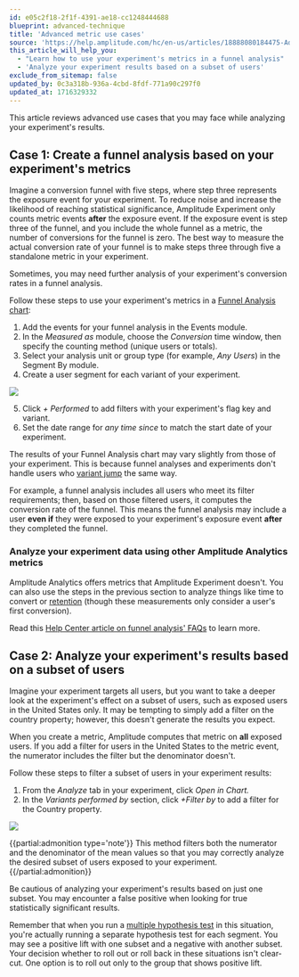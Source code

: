 ```yaml
---
id: e05c2f18-2f1f-4391-ae18-cc1248444688
blueprint: advanced-technique
title: 'Advanced metric use cases'
source: 'https://help.amplitude.com/hc/en-us/articles/18888080184475-Advanced-metric-use-cases-in-Amplitude-Experiment'
this_article_will_help_you:
  - "Learn how to use your experiment's metrics in a funnel analysis"
  - 'Analyze your experiment results based on a subset of users'
exclude_from_sitemap: false
updated_by: 0c3a318b-936a-4cbd-8fdf-771a90c297f0
updated_at: 1716329332
---
```

This article reviews advanced use cases that you may face while analyzing your experiment's results. 

## Case 1: Create a funnel analysis based on your experiment's metrics

Imagine a conversion funnel with five steps, where step three represents the exposure event for your experiment. To reduce noise and increase the likelihood of reaching statistical significance, Amplitude Experiment only counts metric events **after** the exposure event. If the exposure event is step three of the funnel, and you include the whole funnel as a metric, the number of conversions for the funnel is zero. The best way to measure the actual conversion rate of your funnel is to make steps three through five a standalone metric in your experiment.

Sometimes, you may need further analysis of your experiment's conversion rates in a funnel analysis. 

Follow these steps to use your experiment's metrics in a [Funnel Analysis chart](/docs/analytics/charts/funnel-analysis/funnel-analysis-get-the-most):

1. Add the events for your funnel analysis in the Events module.
2. In the *Measured as* module, choose the *Conversion* time window, then specify the counting method (unique users or totals)*.*
3. Select your analysis unit or group type (for example, *Any Users*) in the Segment By module.
4. Create a user segment for each variant of your experiment.

  ![](/docs/output/img/advanced-techniques/20464390610203.png)

5. Click *+ Performed* to add filters with your experiment's flag key and variant.
6. Set the date range for *any time since* to match the start date of your experiment.

The results of your Funnel Analysis chart may vary slightly from those of your experiment. This is because funnel analyses and experiments don't handle users who [variant jump](/docs/feature-experiment/troubleshooting/variant-jumping) the same way. 

For example, a funnel analysis includes all users who meet its filter requirements; then, based on those filtered users, it computes the conversion rate of the funnel. This means the funnel analysis may include a user **even if** they were exposed to your experiment's exposure event **after** they completed the funnel. 

### Analyze your experiment data using other Amplitude Analytics metrics

Amplitude Analytics offers metrics that Amplitude Experiment doesn't. You can also use the steps in the previous section to analyze things like time to convert or [retention](/docs/analytics/charts/retention-analysis/retention-analysis-build) (though these measurements only consider a user's first conversion). 

Read this [Help Center article on funnel analysis' FAQs](https://help.amplitude.com/hc/en-us/articles/360054203872) to learn more.

## Case 2: Analyze your experiment's results based on a subset of users

Imagine your experiment targets all users, but you want to take a deeper look at the experiment's effect on a subset of users, such as exposed users in the United States only. It may be tempting to simply add a filter on the country property; however, this doesn't generate the results you expect. 

When you create a metric, Amplitude computes that metric on **all** exposed users. If you add a filter for users in the United States to the metric event, the numerator includes the filter but the denominator doesn't.

Follow these steps to filter a subset of users in your experiment results:

1. From the *Analyze* tab in your experiment, click *Open in Chart.*
2. In the *Variants performed by* section, click *+Filter by* to add a filter for the Country property.

![](/docs/output/img/advanced-techniques/20464386075547.png)

{{partial:admonition type='note'}}
This method filters both the numerator and the denominator of the mean values so that you may correctly analyze the desired subset of users exposed to your experiment. 
{{/partial:admonition}}

Be cautious of analyzing your experiment's results based on just one subset. You may encounter a false positive when looking for true statistically significant results.

Remember that when you run a [multiple hypothesis test](/docs/feature-experiment/advanced-techniques/multiple-hypothesis-testing) in this situation, you're actually running a separate hypothesis test for each segment. You may see a positive lift with one subset and a negative with another subset. Your decision whether to roll out or roll back in these situations isn't clear-cut. One option is to roll out only to the group that shows positive lift.